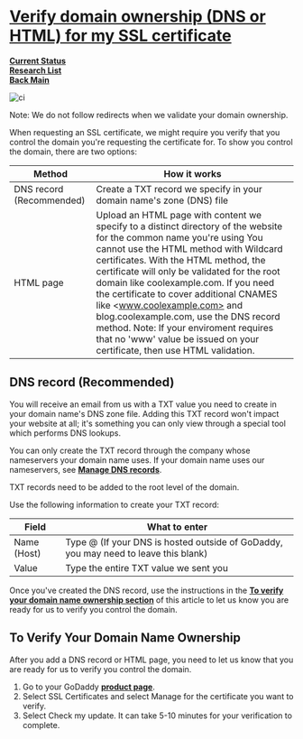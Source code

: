 # **[Verify domain ownership (DNS or HTML) for my SSL certificate](https://www.godaddy.com/help/verify-domain-ownership-dns-or-html-for-my-ssl-certificate-7452)**

**[Current Status](../../../development/status/weekly/current_status.md)**\
**[Research List](../../research_list.md)**\
**[Back Main](../../../README.md)**

![ci](https://www.godaddy.com/resources/ae/wp-content/uploads/sites/11/how-to-connect-your-domain-name-hosting-account.jpg?size=1920x0)

Note: We do not follow redirects when we validate your domain ownership.

When requesting an SSL certificate, we might require you verify that you control the domain you're requesting the certificate for. To show you control the domain, there are two options:

| Method                   | How it works                                                                                                                                                                                                                                                                                                                                                                                                                                                                                                                               |
|--------------------------|--------------------------------------------------------------------------------------------------------------------------------------------------------------------------------------------------------------------------------------------------------------------------------------------------------------------------------------------------------------------------------------------------------------------------------------------------------------------------------------------------------------------------------------------|
| DNS record (Recommended) | Create a TXT record we specify in your domain name's zone (DNS) file                                                                                                                                                                                                                                                                                                                                                                                                                                                                       |
| HTML page                | Upload an HTML page with content we specify to a distinct directory of the website for the common name you're using You cannot use the HTML method with Wildcard certificates. With the HTML method, the certificate will only be validated for the root domain like coolexample.com. If you need the certificate to cover additional CNAMES like <www.coolexample.com> and blog.coolexample.com, use the DNS record method.  Note: If your enviroment requires that no 'www' value be issued on your certificate, then use HTML validation. |

## DNS record (Recommended)

You will receive an email from us with a TXT value you need to create in your domain name's DNS zone file. Adding this TXT record won't impact your website at all; it's something you can only view through a special tool which performs DNS lookups.

You can only create the TXT record through the company whose nameservers your domain name uses. If your domain name uses our nameservers, see **[Manage DNS records](https://www.godaddy.com/help/manage-dns-records-680)**.

TXT records need to be added to the root level of the domain.

Use the following information to create your TXT record:

| Field       | What to enter                                                                       |
|-------------|-------------------------------------------------------------------------------------|
| Name (Host) | Type @ (If your DNS is hosted outside of GoDaddy, you may need to leave this blank) |
| Value       | Type the entire TXT value we sent you                                               |

Once you've created the DNS record, use the instructions in the **[To verify your domain name ownership section](https://www.godaddy.com/help/verify-domain-ownership-dns-or-html-for-my-ssl-certificate-7452#verify)** of this article to let us know you are ready for us to verify you control the domain.

## To Verify Your Domain Name Ownership

After you add a DNS record or HTML page, you need to let us know that you are ready for us to verify you control the domain.

1. Go to your GoDaddy **[product page](https://account.godaddy.com/products/)**.
2. Select SSL Certificates and select Manage for the certificate you want to verify.
3. Select Check my update.
It can take 5-10 minutes for your verification to complete.
